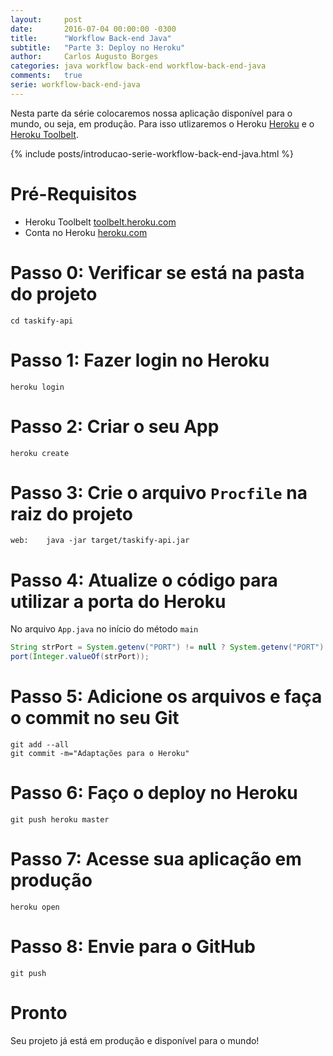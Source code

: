 ```yaml
---
layout:     post
date:       2016-07-04 00:00:00 -0300
title:      "Workflow Back-end Java"
subtitle:   "Parte 3: Deploy no Heroku"
author:     Carlos Augusto Borges
categories: java workflow back-end workflow-back-end-java
comments:   true
serie: workflow-back-end-java
---
```


Nesta parte da série colocaremos nossa aplicação disponível para o mundo, ou seja,
em produção. Para isso utlizaremos o Heroku [Heroku][heroku] e o [Heroku Toolbelt][heroku-toolbelt].

{% include posts/introducao-serie-workflow-back-end-java.html %}

# Pré-Requisitos

* Heroku Toolbelt [toolbelt.heroku.com][heroku-toolbelt]
* Conta no Heroku [heroku.com][heroku]

# Passo 0: Verificar se está na pasta do projeto

```
cd taskify-api
```

# Passo 1: Fazer login no Heroku

```
heroku login
```

# Passo 2: Criar o seu App

```
heroku create
```

# Passo 3: Crie o arquivo `Procfile` na raiz do projeto

```
web:    java -jar target/taskify-api.jar
```

# Passo 4: Atualize o código para utilizar a porta do Heroku

No arquivo `App.java` no início do método `main`

```java
String strPort = System.getenv("PORT") != null ? System.getenv("PORT") : "4567";
port(Integer.valueOf(strPort));
```

# Passo 5: Adicione os arquivos e faça o commit no seu Git

```
git add --all
git commit -m="Adaptações para o Heroku"
```

# Passo 6: Faço o deploy no Heroku

```
git push heroku master
```

# Passo 7: Acesse sua aplicação em produção

```
heroku open
```

# Passo 8: Envie para o GitHub

```
git push
```

# Pronto

Seu projeto já está em produção e disponível para o mundo!

[java]:                 http://java.oracle.com
[maven]:                http://maven.apache.org/
[heroku-toolbelt]:      https://toolbelt.heroku.com/
[heroku]:               https://heroku.com/
[spark-java]:           http://sparkjava.com/
[github]:               http://github.com/
[git]:                  https://git-scm.com/
[heroku]:               http://heroku.com/
[travisci]:             http://travis-ci.org/
[editorconfig]:         http://editorconfig.org/
[google]:               http://google.com/
[localhost]:            http://localhost:4567/
